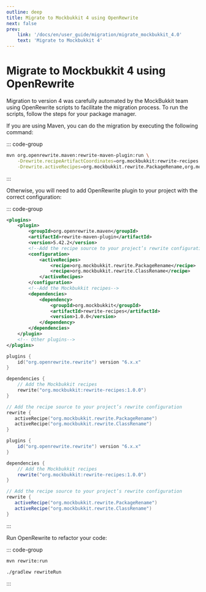 ```yaml
---
outline: deep
title: Migrate to Mockbukkit 4 using OpenRewrite
next: false
prev:
    link: '/docs/en/user_guide/migration/migrate_mockbukkit_4.0'
    text: 'Migrate to Mockbukkit 4'
---
```


# Migrate to Mockbukkit 4 using OpenRewrite

Migration to version 4 was carefully automated by the MockBukkit team using OpenRewrite scripts to facilitate the migration process. To run the scripts, follow the steps for your package manager.

If you are using Maven, you can do the migration by executing the following command:

::: code-group

```bash [Maven]
mvn org.openrewrite.maven:rewrite-maven-plugin:run \
    -Drewrite.recipeArtifactCoordinates=org.mockbukkit:rewrite-recipes:1.0.0 \
    -Drewrite.activeRecipes=org.mockbukkit.rewrite.PackageRename,org.mockbukkit.rewrite.ClassRename
```

:::

Otherwise, you will need to add OpenRewrite plugin to your project with the correct configuration:

::: code-group
```xml [Maven]
<plugins>
    <plugin>
        <groupId>org.openrewrite.maven</groupId>
        <artifactId>rewrite-maven-plugin</artifactId>
        <version>5.42.2</version>
        <!--Add the recipe source to your project’s rewrite configuration-->
        <configuration>
            <activeRecipes>
                <recipe>org.mockbukkit.rewrite.PackageRename</recipe>
                <recipe>org.mockbukkit.rewrite.ClassRename</recipe>
            </activeRecipes>
        </configuration>
        <!--Add the Mockbukkit recipes-->
        <dependencies>
            <dependency>
                <groupId>org.mockbukkit</groupId>
                <artifactId>rewrite-recipes</artifactId>
                <version>1.0.0</version>
            </dependency>
        </dependencies>
    </plugin>
    <!-- Other plugins-->
</plugins>
```
```kotlin [Gradle Kotlin DSL]
plugins {
    id("org.openrewrite.rewrite") version "6.x.x"
}

dependencies {
    // Add the Mockbukkit recipes
    rewrite("org.mockbukkit:rewrite-recipes:1.0.0") 
}

// Add the recipe source to your project’s rewrite configuration
rewrite {
   activeRecipe("org.mockbukkit.rewrite.PackageRename")
   activeRecipe("org.mockbukkit.rewrite.ClassRename")
}
```
```groovy [Groovy Kotlin DSL]
plugins {
    id("org.openrewrite.rewrite") version "6.x.x"
}

dependencies {
    // Add the Mockbukkit recipes
    rewrite("org.mockbukkit:rewrite-recipes:1.0.0") 
}

// Add the recipe source to your project’s rewrite configuration
rewrite {
   activeRecipe("org.mockbukkit.rewrite.PackageRename")
   activeRecipe("org.mockbukkit.rewrite.ClassRename")
}
```
:::

Run OpenRewrite to refactor your code:

::: code-group
```bash [Maven]
mvn rewrite:run
```
```bash [Gradle]
./gradlew rewriteRun
```
:::
